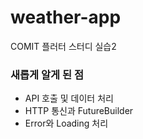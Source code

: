 # weather-app
COMIT 플러터 스터디 실습2

### 새롭게 알게 된 점
- API 호출 및 데이터 처리
- HTTP 통신과 FutureBuilder
- Error와 Loading 처리
